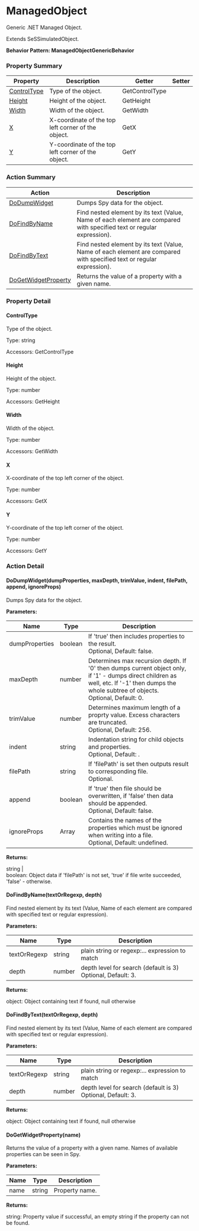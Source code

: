 # ManagedObject

Generic .NET Managed Object.
 
Extends SeSSimulatedObject.





**Behavior Pattern: ManagedObjectGenericBehavior**


<!-- ============================== property summary ========================== -->

	

### Property Summary

| **Property** | **Description** | **Getter** | **Setter** |
| ------------ | --------------- | ---------- | ---------- |
| [ControlType](#ControlType) | Type of the object. | GetControlType |  |
| [Height](#Height) | Height of the object. | GetHeight |  |
| [Width](#Width) | Width of the object. | GetWidth |  |
| [X](#X) | X-coordinate of the top left corner of the object. | GetX |  |
| [Y](#Y) | Y-coordinate of the top left corner of the object. | GetY |  |



	
<!-- ============================== action summary ========================== -->



### Action Summary

|  **Action** | **Description** | 
| ----------- | --------------- |
|	[DoDumpWidget](#DoDumpWidget) | Dumps Spy data for the object. |
|	[DoFindByName](#DoFindByName) | Find nested element by its text (Value, Name of each element are compared with specified text or regular expression). |
|	[DoFindByText](#DoFindByText) | Find nested element by its text (Value, Name of each element are compared with specified text or regular expression). |
|	[DoGetWidgetProperty](#DoGetWidgetProperty) | Returns the value of a property with a given name. |




<!-- ============================== property detail ========================== -->
	
### Property Detail
		
<a name="ControlType"></a>
#### ControlType


Type of the object.

			
	
			
Type: string
			
			
Accessors: GetControlType
			
		
<a name="Height"></a>
#### Height


Height of the object.

			
	
			
Type: number
			
			
Accessors: GetHeight
			
		
<a name="Width"></a>
#### Width


Width of the object.

			
	
			
Type: number
			
			
Accessors: GetWidth
			
		
<a name="X"></a>
#### X


X-coordinate of the top left corner of the object.

			
	
			
Type: number
			
			
Accessors: GetX
			
		
<a name="Y"></a>
#### Y


Y-coordinate of the top left corner of the object.

			
	
			
Type: number
			
			
Accessors: GetY
			
		
	
	
<!-- ============================== action detail ========================== -->
	
### Action Detail
		
<a name="DoDumpWidget"></a>    
#### DoDumpWidget(dumpProperties, maxDepth, trimValue, indent, filePath, append, ignoreProps)

Dumps Spy data for the object.


**Parameters:**

|	**Name** | **Type** | **Description** |
| ---------- | -------- | --------------- |
| dumpProperties | boolean |	If 'true' then includes properties to the result.<br>Optional, Default: false. |
| maxDepth | number |	Determines max recursion depth. If '0' then dumps current object only, if '1' - dumps direct children as well, etc. If '-1' then dumps the whole subtree of objects.<br>Optional, Default: 0. |
| trimValue | number |	Determines maximum length of a proprty value. Excess characters are truncated.<br>Optional, Default: 256. |
| indent | string |	Indentation string for child objects and properties.<br>Optional, Default: \. |
| filePath | string |	If 'filePath' is set then outputs result to corresponding file.<br>Optional. |
| append | boolean |	If 'true' then file should be overwritten, if 'false' then data should be appended.<br>Optional, Default: false. |
| ignoreProps | Array |	Contains the names of the properties which must be ignored when writing into a file.<br>Optional, Default: undefined. |




**Returns:**

string | <br>boolean: Object data if 'filePath' is not set, 'true' if file write succeeded, 'false' - otherwise.



<a name="see.also.managedobject.dodumpwidget"></a>

<a name="DoFindByName"></a>    
#### DoFindByName(textOrRegexp, depth)

Find nested element by its text (Value, Name of each element are compared with specified text or regular expression).


**Parameters:**

|	**Name** | **Type** | **Description** |
| ---------- | -------- | --------------- |
| textOrRegexp | string |	plain string or regexp:... expression to match |
| depth | number |	depth level for search (default is 3)<br>Optional, Default: 3. |




**Returns:**

object: Object containing text if found, null otherwise



<a name="see.also.managedobject.dofindbyname"></a>

<a name="DoFindByText"></a>    
#### DoFindByText(textOrRegexp, depth)

Find nested element by its text (Value, Name of each element are compared with specified text or regular expression).


**Parameters:**

|	**Name** | **Type** | **Description** |
| ---------- | -------- | --------------- |
| textOrRegexp | string |	plain string or regexp:... expression to match |
| depth | number |	depth level for search (default is 3)<br>Optional, Default: 3. |




**Returns:**

object: Object containing text if found, null otherwise



<a name="see.also.managedobject.dofindbytext"></a>

<a name="DoGetWidgetProperty"></a>    
#### DoGetWidgetProperty(name)

Returns the value of a property with a given name. Names of available properties can be seen in Spy.


**Parameters:**

|	**Name** | **Type** | **Description** |
| ---------- | -------- | --------------- |
| name | string |	Property name. |




**Returns:**

string: Property value if successful, an empty string if the property can not be found.



<a name="see.also.managedobject.dogetwidgetproperty"></a>

	

